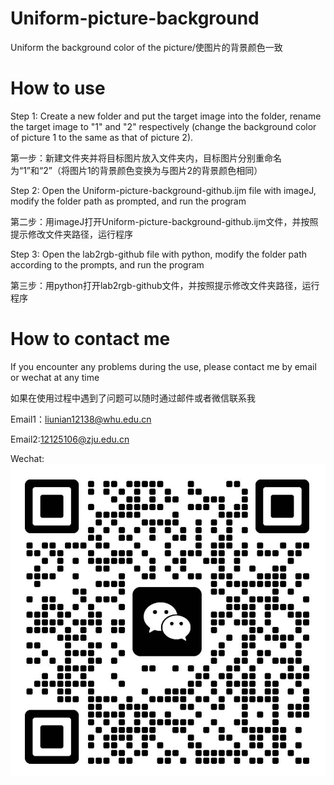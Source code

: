 # Uniform-picture-background
Uniform the background color of the picture/使图片的背景颜色一致

# How to use
Step 1: Create a new folder and put the target image into the folder, rename the target image to "1" and "2" respectively (change the background color of picture 1 to the same as that of picture 2).
  
第一步：新建文件夹并将目标图片放入文件夹内，目标图片分别重命名为“1”和“2”（将图片1的背景颜色变换为与图片2的背景颜色相同）

Step 2: Open the Uniform-picture-background-github.ijm file with imageJ, modify the folder path as prompted, and run the program

第二步：用imageJ打开Uniform-picture-background-github.ijm文件，并按照提示修改文件夹路径，运行程序

Step 3: Open the lab2rgb-github file with python, modify the folder path according to the prompts, and run the program

第三步：用python打开lab2rgb-github文件，并按照提示修改文件夹路径，运行程序

# How to contact me
If you encounter any problems during the use, please contact me by email or wechat at any time

如果在使用过程中遇到了问题可以随时通过邮件或者微信联系我

Email1：liunian12138@whu.edu.cn

Email2:12125106@zju.edu.cn

Wechat:![替代文本](https://github.com/lntc12138/Uniform-picture-background/blob/main/Wechat.jpg)
